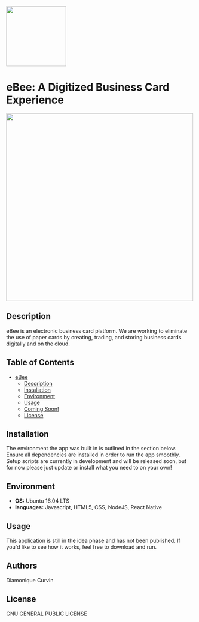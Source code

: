 
<img src="https://github.com/diamondcurvin/eBee/blob/master/eBee/assets/ebeeLogo.png" width="160" height=auto />

# eBee: A Digitized Business Card Experience
<img src="https://github.com/diamondcurvin/eBee/blob/master/eBee/assets/ebee-prototype.PNG" width="500" height=auto />

## Description
eBee is an electronic business card platform. We are working to eliminate the use of paper cards by creating, trading, and storing business cards digitally and on the cloud.

## Table of Contents
* [eBee](#ebee-a-digitized-business-card-experience)
	* [Description](#description)
	* [Installation](#installation)
	* [Environment](#environment)
	* [Usage](#usage)
	* [Coming Soon!](#coming-soon)
	* [License](#license)

## Installation
The environment the app was built in is outlined in the section below. Ensure all dependencies are installed in order to run the app smoothly. Setup scripts are currently in development and will be released soon, but for now please just update or install what you need to on your own!

## Environment
* __OS:__ Ubuntu 16.04 LTS
* __languages:__ Javascript, HTML5, CSS, NodeJS, React Native


## Usage
This application is still in the idea phase and has not been published. If you'd like to see how it works, feel free to download and run.

## Authors
Diamonique Curvin

## License
GNU GENERAL PUBLIC LICENSE
